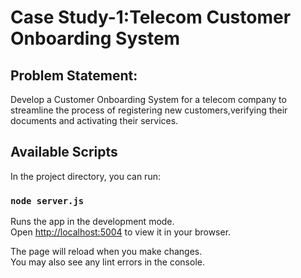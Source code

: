 # Case Study-1:Telecom Customer Onboarding System

## Problem Statement:
Develop a Customer Onboarding System for a telecom company to streamline the process of registering new customers,verifying their documents and activating their services.

## Available Scripts

In the project directory, you can run:

### `node server.js`

Runs the app in the development mode.\
Open [http://localhost:5004](http://localhost:5004) to view it in your browser.

The page will reload when you make changes.\
You may also see any lint errors in the console.


